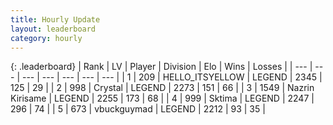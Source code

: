 ```yaml
---
title: Hourly Update
layout: leaderboard
category: hourly
---
```


{: .leaderboard}
| Rank | LV | Player | Division | Elo | Wins | Losses |
| --- | --- | --- | --- | --- | --- | --- |
| <span data-change="0">1</span> | 209 | <span title="ID: 528147">HELLO_ITSYELLOW</span> | LEGEND | <span data-change="0">2345</span> | <span data-change="0">125</span> | <span data-change="0">29</span> |
| <span data-change="0">2</span> | 998 | <span title="ID: 163201">Crystal</span> | LEGEND | <span data-change="0">2273</span> | <span data-change="0">151</span> | <span data-change="0">66</span> |
| <span data-change="0">3</span> | 1549 | <span title="ID: 315148">Nazrin Kirisame</span> | LEGEND | <span data-change="0">2255</span> | <span data-change="0">173</span> | <span data-change="0">68</span> |
| <span data-change="0">4</span> | 999 | <span title="ID: 353063">Sktima</span> | LEGEND | <span data-change="0">2247</span> | <span data-change="4">296</span> | <span data-change="1">74</span> |
| <span data-change="0">5</span> | 673 | <span title="ID: 418052">vbuckguymad</span> | LEGEND | <span data-change="0">2212</span> | <span data-change="0">93</span> | <span data-change="0">35</span> |